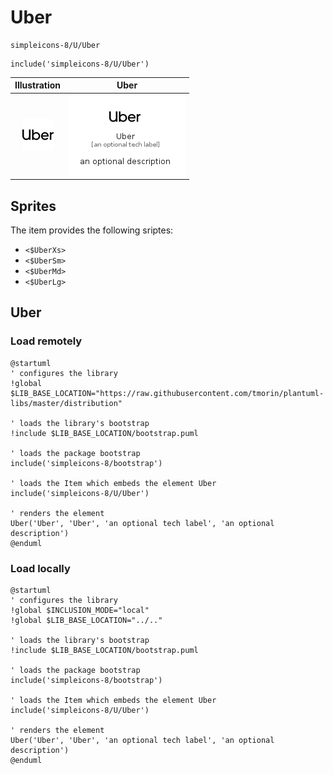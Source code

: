 # Uber


```text
simpleicons-8/U/Uber
```

```text
include('simpleicons-8/U/Uber')
```



| Illustration | Uber |
| :---: | :---: |
| ![illustration for Illustration](../../simpleicons-8/U/Uber.png) | ![illustration for Uber](../../simpleicons-8/U/Uber.Local.png) |



## Sprites
The item provides the following sriptes:

- `<$UberXs>`
- `<$UberSm>`
- `<$UberMd>`
- `<$UberLg>`





## Uber

### Load remotely
```plantuml
@startuml
' configures the library
!global $LIB_BASE_LOCATION="https://raw.githubusercontent.com/tmorin/plantuml-libs/master/distribution"

' loads the library's bootstrap
!include $LIB_BASE_LOCATION/bootstrap.puml

' loads the package bootstrap
include('simpleicons-8/bootstrap')

' loads the Item which embeds the element Uber
include('simpleicons-8/U/Uber')

' renders the element
Uber('Uber', 'Uber', 'an optional tech label', 'an optional description')
@enduml
```

### Load locally
```plantuml
@startuml
' configures the library
!global $INCLUSION_MODE="local"
!global $LIB_BASE_LOCATION="../.."

' loads the library's bootstrap
!include $LIB_BASE_LOCATION/bootstrap.puml

' loads the package bootstrap
include('simpleicons-8/bootstrap')

' loads the Item which embeds the element Uber
include('simpleicons-8/U/Uber')

' renders the element
Uber('Uber', 'Uber', 'an optional tech label', 'an optional description')
@enduml
```

